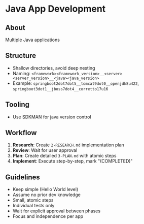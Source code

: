 # Java App Development

## About
Multiple Java applications

## Structure
- Shallow directories, avoid deep nesting
- Naming: `<framework><framework_version>__<server><server_version>__<java><java_version>`
- Example: `springboot2dot7dot5__tomcat9dot0__openjdk8u422`, `springboot3dot1__jboss7dot4__corretto17u16`

## Tooling
- Use SDKMAN for java version control

## Workflow
1. **Research**: Create `2-RESEARCH.md` implementation plan
2. **Review**: Wait for user approval
3. **Plan**: Create detailed `3-PLAN.md` with atomic steps
4. **Implement**: Execute step-by-step, mark "(COMPLETED)"

## Guidelines
- Keep simple (Hello World level)
- Assume no prior dev knowledge
- Small, atomic steps
- Individual tests only
- Wait for explicit approval between phases
- Focus and independence per app